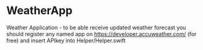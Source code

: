 # WeatherApp
Weather Application - to be able receive updated weather forecast you should register any named app on 
https://developer.accuweather.com/ (for free) and insert APIkey into Helper/Helper.swift
